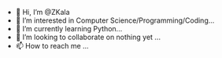 - 👋 Hi, I’m @ZKala
- 👀 I’m interested in Computer Science/Programming/Coding...
- 🌱 I’m currently learning Python...
- 💞️ I’m looking to collaborate on nothing yet ...
- 📫 How to reach me ...

<!---
ZKala/ZKala is a ✨ special ✨ repository because its `README.md` (this file) appears on your GitHub profile.
You can click the Preview link to take a look at your changes.
--->
